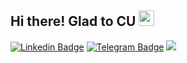 ## Hi there! Glad to CU <img src="https://media.giphy.com/media/hvRJCLFzcasrR4ia7z/giphy.gif" width="25px"> ##

[![Linkedin Badge](https://img.shields.io/badge/-LinkedIn-0e76a8?style=flat-square&logo=Linkedin&logoColor=white)](https://linkedin.com/in/m-tantsura/)
[![Telegram Badge](https://img.shields.io/badge/-Telegram-0088cc?style=flat-square&logo=Telegram&logoColor=white)](https://t.me/maxim_nl)
![](https://visitor-badge.glitch.me/badge?page_id=nosaxa.nosaxa)

<!---
nosaxa/nosaxa is a ✨ special ✨ repository because its `README.md` (this file) appears on your GitHub profile.
You can click the Preview link to take a look at your changes.
--->
